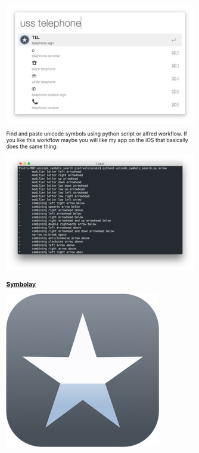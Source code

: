 ![Alfred 2 workflow](screenshots/uss1.png)

Find and paste unicode symbols using python script or alfred workflow. If you like this workflow maybe you will like my app on the iOS that basically does the same thing:

![script in terminal](screenshots/script.png)


### [Symbolay](http://symbolay.com)

![](screenshots/symbolay.png)
